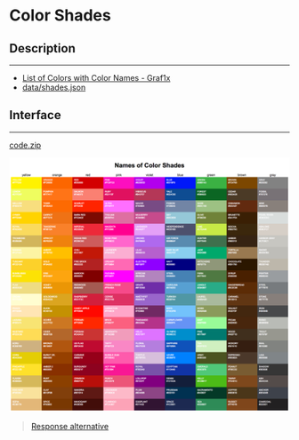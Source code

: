 # Color Shades

## Description
---

* [List of Colors with Color Names - Graf1x](https://graf1x.com/list-of-colors-with-color-names/)
* [data/shades.json](code/data/shades.json)

## Interface
---

[code.zip](code.zip)

![](assets/layout.png)

> [Response alternative](code-response/)